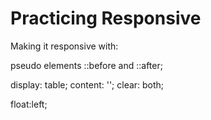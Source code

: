 <style>
  font-size: 5px;
</style>

<h1>Practicing Responsive</h1>

<p>Making it responsive with:</p> 
<p>pseudo elements ::before and ::after;</p> 
<p>display: table; content: ''; clear: both;</p>
<p>float:left;</p>